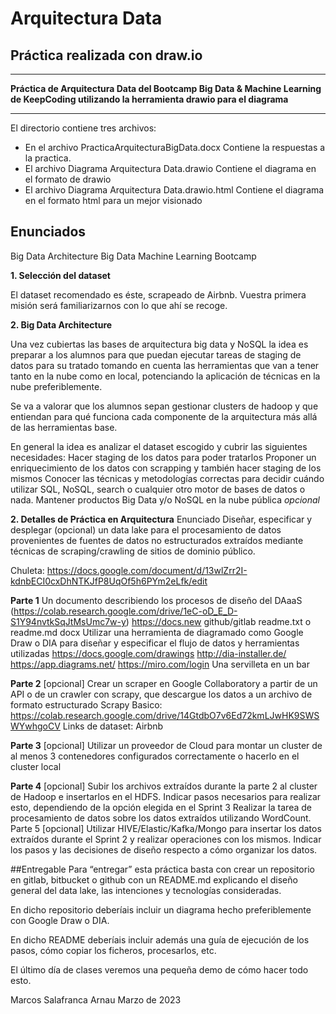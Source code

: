 # Arquitectura Data
## Práctica realizada con draw.io

---

**Práctica de Arquitectura Data del Bootcamp Big Data & Machine Learning de KeepCoding utilizando la herramienta drawio para el diagrama**

---

El directorio  contiene  tres archivos:
* En el archivo PracticaArquitecturaBigData.docx   Contiene la respuestas a la practica.
* El archivo Diagrama Arquitectura Data.drawio  Contiene el diagrama en el formato de drawio
* El archivo Diagrama Arquitectura Data.drawio.html  Contiene el diagrama en el formato html para un mejor visionado


## Enunciados ##
Big Data Architecture
Big Data Machine Learning Bootcamp

**1. Selección del dataset**

El dataset recomendado es éste, scrapeado de Airbnb. Vuestra primera misión será familiarizarnos con lo que ahí se recoge.

**2. Big Data Architecture**

Una vez cubiertas las bases de arquitectura big data y NoSQL la idea es preparar a los alumnos para que puedan ejecutar tareas de staging de datos para su tratado tomando en cuenta las herramientas que van a tener tanto en la nube como en local, potenciando la aplicación de técnicas en la nube preferiblemente.

Se va a valorar que los alumnos sepan gestionar clusters de hadoop y que entiendan para qué funciona cada componente de la arquitectura más allá de las herramientas base. 

En general la idea es analizar el dataset escogido y cubrir las siguientes necesidades:
Hacer staging de los datos para poder tratarlos
Proponer un enriquecimiento de los datos con scrapping y también hacer staging de los mismos
Conocer las técnicas y metodologías correctas para decidir cuándo utilizar SQL, NoSQL, search o cualquier otro motor de bases de datos o nada.
Mantener productos Big Data y/o NoSQL en la nube pública *opcional*

**2. Detalles de Práctica en Arquitectura**
Enunciado
Diseñar, especificar y desplegar (opcional) un data lake para el procesamiento de datos provenientes de fuentes de datos no estructurados extraídos mediante técnicas de scraping/crawling de sitios de dominio público.

Chuleta: https://docs.google.com/document/d/13wlZrr2I-kdnbECI0cxDhNTKJfP8UqOf5h6PYm2eLfk/edit

__Parte 1__
Un documento describiendo los procesos de diseño del DAaaS (https://colab.research.google.com/drive/1eC-oD_E_D-S1Y94nvtkSqJtMsUmc7w-y)
https://docs.new 
github/gitlab readme.txt o readme.md
docx
Utilizar una herramienta de diagramado como Google Draw o DIA para diseñar y especificar el flujo de datos y herramientas utilizadas
https://docs.google.com/drawings
http://dia-installer.de/ 
https://app.diagrams.net/ 
https://miro.com/login
Una servilleta en un bar

**Parte 2** [opcional]
Crear un scraper en Google Collaboratory a partir de un API o de un crawler con scrapy, que descargue los datos a un archivo de formato estructurado
Scrapy Basico: https://colab.research.google.com/drive/14GtdbO7v6Ed72kmLJwHK9SWSWYwhgoCV 
Links de dataset: Airbnb

**Parte 3** [opcional]
Utilizar un proveedor de Cloud para montar un cluster de al menos 3 contenedores configurados correctamente o hacerlo en el cluster local

**Parte 4** [opcional]
Subir los archivos extraídos durante la parte 2 al cluster de Hadoop e insertarlos en el HDFS.
Indicar pasos necesarios para realizar esto, dependiendo de la opción elegida en el Sprint 3
Realizar la tarea de procesamiento de datos sobre los datos extraídos utilizando WordCount.
Parte 5 [opcional]
Utilizar HIVE/Elastic/Kafka/Mongo para insertar los datos extraídos durante el Sprint 2 y realizar operaciones con los mismos.
Indicar los pasos y las decisiones de diseño respecto a cómo organizar los datos.

##Entregable
Para “entregar” esta práctica basta con crear un repositorio en gitlab, bitbucket o github con un README.md explicando el diseño general del data lake, las intenciones y tecnologías consideradas. 

En dicho repositorio deberíais incluir un diagrama hecho preferiblemente con Google Draw o DIA.

En dicho README deberíais incluir además una guía de ejecución de los pasos, cómo copiar los ficheros, procesarlos, etc.

El último día de clases veremos una pequeña demo de cómo hacer todo esto.




Marcos Salafranca Arnau                    Marzo de 2023